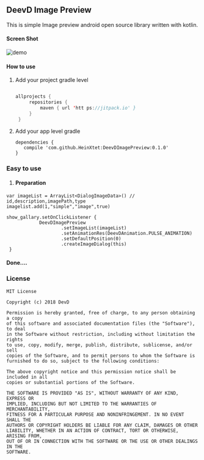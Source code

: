## DeevD Image Preview

This is simple Image preview android open source  library written with kotlin.

#### Screen Shot
![demo]("https://raw.githubusercontent.com/HeinXtet/DeevDImagePreview/master/demo.gif")



#### How to use

1. Add your project gradle level 

   ```kotlin

   allprojects {
   		repositories {
   			maven { url 'htt ps://jitpack.io' }
   		}
   	}
   ```



2. Add your app level gradle

   ```
   dependencies {
   	  compile 'com.github.HeinXtet:DeevDImagePreview:0.1.0'
   }

   ```


### Easy to use



1. #### Preparation

```
var imageList = ArrayList<DialogImageData>() // id,description,imagePath,type
imagelist.add(1,"simple","image",true)

show_gallary.setOnClickListener {
            DeevDImagePreview
                    .setImageList(imageList)
                    .setAnimationRes(DeevDAnimation.PULSE_ANIMATION)
                    .setDefaultPosition(0)
                    .createImageDialog(this)
 }               
```

#### Done….

### License 

```
MIT License

Copyright (c) 2018 DevD

Permission is hereby granted, free of charge, to any person obtaining a copy
of this software and associated documentation files (the "Software"), to deal
in the Software without restriction, including without limitation the rights
to use, copy, modify, merge, publish, distribute, sublicense, and/or sell
copies of the Software, and to permit persons to whom the Software is
furnished to do so, subject to the following conditions:

The above copyright notice and this permission notice shall be included in all
copies or substantial portions of the Software.

THE SOFTWARE IS PROVIDED "AS IS", WITHOUT WARRANTY OF ANY KIND, EXPRESS OR
IMPLIED, INCLUDING BUT NOT LIMITED TO THE WARRANTIES OF MERCHANTABILITY,
FITNESS FOR A PARTICULAR PURPOSE AND NONINFRINGEMENT. IN NO EVENT SHALL THE
AUTHORS OR COPYRIGHT HOLDERS BE LIABLE FOR ANY CLAIM, DAMAGES OR OTHER
LIABILITY, WHETHER IN AN ACTION OF CONTRACT, TORT OR OTHERWISE, ARISING FROM,
OUT OF OR IN CONNECTION WITH THE SOFTWARE OR THE USE OR OTHER DEALINGS IN THE
SOFTWARE.

```

